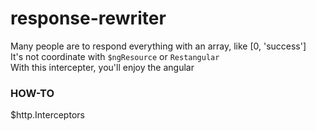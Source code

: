 response-rewriter
=================

Many people are to respond everything with an array, like [0, 'success']  
It's not coordinate with `$ngResource` or `Restangular`  
With this intercepter, you'll enjoy the angular  

### HOW-TO

$http.Interceptors
